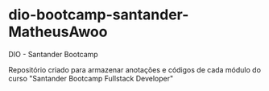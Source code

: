# dio-bootcamp-santander-MatheusAwoo
DIO - Santander Bootcamp 

Repositório criado para armazenar anotações e códigos de cada módulo do curso "Santander Bootcamp Fullstack Developer"

